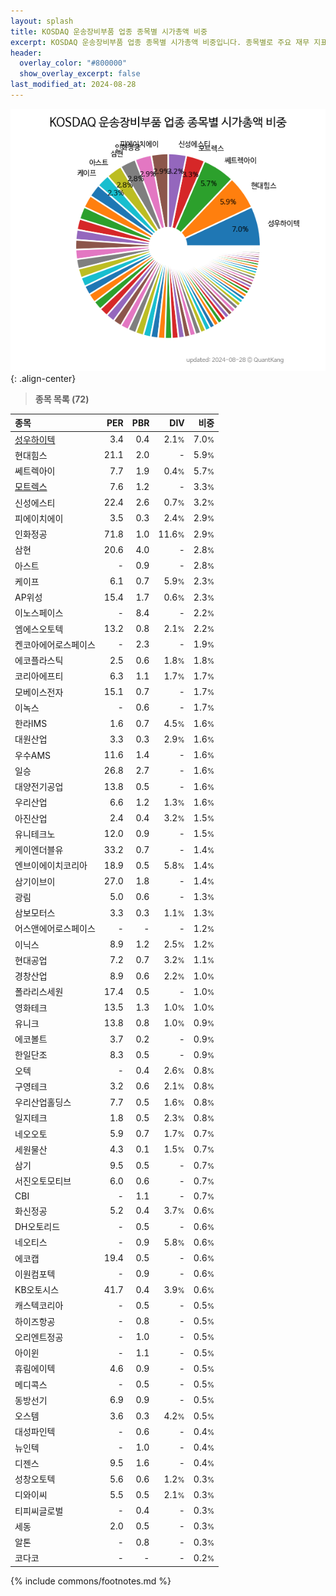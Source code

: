 ```yaml
---
layout: splash
title: KOSDAQ 운송장비부품 업종 종목별 시가총액 비중
excerpt: KOSDAQ 운송장비부품 업종 종목별 시가총액 비중입니다. 종목별로 주요 재무 지표를 함께 표시합니다.
header:
  overlay_color: "#800000"
  show_overlay_excerpt: false
last_modified_at: 2024-08-28
---
```



![KOSDAQ 운송장비부품 업종 종목별 시가총액 비중](/stats/sector/images/kosdaq_업종_운송장비부품_종목.png){: .align-center}


> **종목 목록 (72)**<a id="list"></a>

| **종목** | **PER** | **PBR** | **DIV** | **비중** |
| :------- | ------: | ------: | ------: | -------: |
| [성우하이텍](/015750/) | 3.4 | 0.4 | 2.1<small>%</small> | 7.0<small>%</small> |
| 현대힘스 | 21.1 | 2.0 | - | 5.9<small>%</small> |
| 쎄트렉아이 | 7.7 | 1.9 | 0.4<small>%</small> | 5.7<small>%</small> |
| [모트렉스](/118990/) | 7.6 | 1.2 | - | 3.3<small>%</small> |
| 신성에스티 | 22.4 | 2.6 | 0.7<small>%</small> | 3.2<small>%</small> |
| 피에이치에이 | 3.5 | 0.3 | 2.4<small>%</small> | 2.9<small>%</small> |
| 인화정공 | 71.8 | 1.0 | 11.6<small>%</small> | 2.9<small>%</small> |
| 삼현 | 20.6 | 4.0 | - | 2.8<small>%</small> |
| 아스트 | - | 0.9 | - | 2.8<small>%</small> |
| 케이프 | 6.1 | 0.7 | 5.9<small>%</small> | 2.3<small>%</small> |
| AP위성 | 15.4 | 1.7 | 0.6<small>%</small> | 2.3<small>%</small> |
| 이노스페이스 | - | 8.4 | - | 2.2<small>%</small> |
| 엠에스오토텍 | 13.2 | 0.8 | 2.1<small>%</small> | 2.2<small>%</small> |
| 켄코아에어로스페이스 | - | 2.3 | - | 1.9<small>%</small> |
| 에코플라스틱 | 2.5 | 0.6 | 1.8<small>%</small> | 1.8<small>%</small> |
| 코리아에프티 | 6.3 | 1.1 | 1.7<small>%</small> | 1.7<small>%</small> |
| 모베이스전자 | 15.1 | 0.7 | - | 1.7<small>%</small> |
| 이녹스 | - | 0.6 | - | 1.7<small>%</small> |
| 한라IMS | 1.6 | 0.7 | 4.5<small>%</small> | 1.6<small>%</small> |
| 대원산업 | 3.3 | 0.3 | 2.9<small>%</small> | 1.6<small>%</small> |
| 우수AMS | 11.6 | 1.4 | - | 1.6<small>%</small> |
| 일승 | 26.8 | 2.7 | - | 1.6<small>%</small> |
| 대양전기공업 | 13.8 | 0.5 | - | 1.6<small>%</small> |
| 우리산업 | 6.6 | 1.2 | 1.3<small>%</small> | 1.6<small>%</small> |
| 아진산업 | 2.4 | 0.4 | 3.2<small>%</small> | 1.5<small>%</small> |
| 유니테크노 | 12.0 | 0.9 | - | 1.5<small>%</small> |
| 케이엔더블유 | 33.2 | 0.7 | - | 1.4<small>%</small> |
| 엔브이에이치코리아 | 18.9 | 0.5 | 5.8<small>%</small> | 1.4<small>%</small> |
| 삼기이브이 | 27.0 | 1.8 | - | 1.4<small>%</small> |
| 광림 | 5.0 | 0.6 | - | 1.3<small>%</small> |
| 삼보모터스 | 3.3 | 0.3 | 1.1<small>%</small> | 1.3<small>%</small> |
| 어스앤에어로스페이스 | - | - | - | 1.2<small>%</small> |
| 이닉스 | 8.9 | 1.2 | 2.5<small>%</small> | 1.2<small>%</small> |
| 현대공업 | 7.2 | 0.7 | 3.2<small>%</small> | 1.1<small>%</small> |
| 경창산업 | 8.9 | 0.6 | 2.2<small>%</small> | 1.0<small>%</small> |
| 폴라리스세원 | 17.4 | 0.5 | - | 1.0<small>%</small> |
| 영화테크 | 13.5 | 1.3 | 1.0<small>%</small> | 1.0<small>%</small> |
| 유니크 | 13.8 | 0.8 | 1.0<small>%</small> | 0.9<small>%</small> |
| 에코볼트 | 3.7 | 0.2 | - | 0.9<small>%</small> |
| 한일단조 | 8.3 | 0.5 | - | 0.9<small>%</small> |
| 오텍 | - | 0.4 | 2.6<small>%</small> | 0.8<small>%</small> |
| 구영테크 | 3.2 | 0.6 | 2.1<small>%</small> | 0.8<small>%</small> |
| 우리산업홀딩스 | 7.7 | 0.5 | 1.6<small>%</small> | 0.8<small>%</small> |
| 일지테크 | 1.8 | 0.5 | 2.3<small>%</small> | 0.8<small>%</small> |
| 네오오토 | 5.9 | 0.7 | 1.7<small>%</small> | 0.7<small>%</small> |
| 세원물산 | 4.3 | 0.1 | 1.5<small>%</small> | 0.7<small>%</small> |
| 삼기 | 9.5 | 0.5 | - | 0.7<small>%</small> |
| 서진오토모티브 | 6.0 | 0.6 | - | 0.7<small>%</small> |
| CBI | - | 1.1 | - | 0.7<small>%</small> |
| 화신정공 | 5.2 | 0.4 | 3.7<small>%</small> | 0.6<small>%</small> |
| DH오토리드 | - | 0.5 | - | 0.6<small>%</small> |
| 네오티스 | - | 0.9 | 5.8<small>%</small> | 0.6<small>%</small> |
| 에코캡 | 19.4 | 0.5 | - | 0.6<small>%</small> |
| 이원컴포텍 | - | 0.9 | - | 0.6<small>%</small> |
| KB오토시스 | 41.7 | 0.4 | 3.9<small>%</small> | 0.6<small>%</small> |
| 캐스텍코리아 | - | 0.5 | - | 0.5<small>%</small> |
| 하이즈항공 | - | 0.8 | - | 0.5<small>%</small> |
| 오리엔트정공 | - | 1.0 | - | 0.5<small>%</small> |
| 아이윈 | - | 1.1 | - | 0.5<small>%</small> |
| 휴림에이텍 | 4.6 | 0.9 | - | 0.5<small>%</small> |
| 메디콕스 | - | 0.5 | - | 0.5<small>%</small> |
| 동방선기 | 6.9 | 0.9 | - | 0.5<small>%</small> |
| 오스템 | 3.6 | 0.3 | 4.2<small>%</small> | 0.5<small>%</small> |
| 대성파인텍 | - | 0.6 | - | 0.4<small>%</small> |
| 뉴인텍 | - | 1.0 | - | 0.4<small>%</small> |
| 디젠스 | 9.5 | 1.6 | - | 0.4<small>%</small> |
| 성창오토텍 | 5.6 | 0.6 | 1.2<small>%</small> | 0.3<small>%</small> |
| 디와이씨 | 5.5 | 0.5 | 2.1<small>%</small> | 0.3<small>%</small> |
| 티피씨글로벌 | - | 0.4 | - | 0.3<small>%</small> |
| 세동 | 2.0 | 0.5 | - | 0.3<small>%</small> |
| 알톤 | - | 0.8 | - | 0.3<small>%</small> |
| 코다코 | - | - | - | 0.2<small>%</small> |

{% include commons/footnotes.md %}
